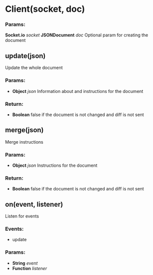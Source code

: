 

<!-- Start src/index.js -->

# Client(socket, doc)

### Params:

**Socket.io** *socket* 
**JSONDocument** *doc* Optional param for creating the document

## update(json)

Update the whole document

### Params:

* **Object** *json* Information about and instructions for the document

### Return:

* **Boolean** false if the document is not changed and diff is not sent

## merge(json)

Merge instructions

### Params:

* **Object** *json* Instructions for the document

### Return:

* **Boolean** false if the document is not changed and diff is not sent

## on(event, listener)

Listen for events

### Events:

* update

### Params:

* **String** *event* 
* **Function** *listener* 

<!-- End src/index.js -->


